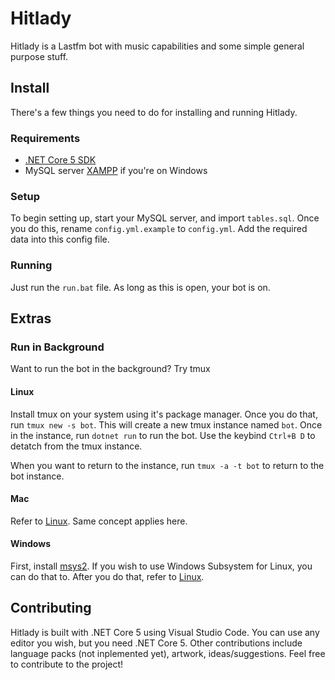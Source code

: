 # Hitlady

Hitlady is a Lastfm bot with music capabilities and some simple general purpose stuff.

## Install

There's a few things you need to do for installing and running Hitlady.

### Requirements

* [.NET Core 5 SDK](https://dotnet.microsoft.com/download/dotnet/5.0/runtime)
* MySQL server [XAMPP](https://www.apachefriends.org/download.html) if you're on Windows

### Setup

To begin setting up, start your MySQL server, and import `tables.sql`. Once you do this, rename `config.yml.example` to `config.yml`. Add the required data into this config file.

### Running

Just run the `run.bat` file. As long as this is open, your bot is on.

## Extras

### Run in Background

Want to run the bot in the background? Try tmux

#### Linux

Install tmux on your system using it's package manager. Once you do that, run `tmux new -s bot`. This will create a new tmux instance named `bot`. Once in the instance, run `dotnet run` to run the bot. Use the keybind `Ctrl+B D` to detatch from the tmux instance.

When you want to return to the instance, run `tmux -a -t bot` to return to the bot instance.

#### Mac

Refer to [Linux](#linux). Same concept applies here.

#### Windows

First, install [msys2](https://www.msys2.org/). If you wish to use Windows Subsystem for Linux, you can do that to. After you do that, refer to [Linux](#linux).

## Contributing

Hitlady is built with .NET Core 5 using Visual Studio Code. You can use any editor you wish, but you need .NET Core 5. Other contributions include language packs (not inplemented yet), artwork, ideas/suggestions. Feel free to contribute to the project!

